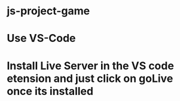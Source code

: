 # js-project-game

# Use VS-Code 
# Install Live Server in the VS code etension and just click on goLive once its installed
